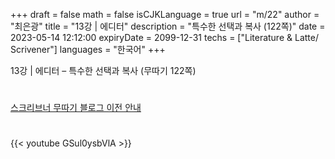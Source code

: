 +++
draft = false
math = false
isCJKLanguage = true
url = "m/22"
author = "최은광"
title = "13강 | 에디터"
description = "특수한 선택과 복사 (122쪽)"
date = 2023-05-14 12:12:00
expiryDate = 2099-12-31
techs = ["Literature & Latte/ Scrivener"]
languages = "한국어"
+++

13강 | 에디터 – 특수한 선택과 복사 (무따기 122쪽)

<!--more--> 

#

[스크리브너 무따기 블로그 이전 안내](../../docs/scrivener/newsroom/scrivener-notice-01/)

#

<script async src="https://pagead2.googlesyndication.com/pagead/js/adsbygoogle.js?client=ca-pub-2618164900782657"
     crossorigin="anonymous"></script>
<ins class="adsbygoogle"
     style="display:block"
     data-ad-format="autorelaxed"
     data-ad-client="ca-pub-2618164900782657"
     data-ad-slot="3789799679"></ins>
<script>
     (adsbygoogle = window.adsbygoogle || []).push({});
</script>

#

{{< youtube GSul0ysbVlA >}}

#